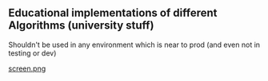 ## Educational implementations of different Algorithms (university stuff)
Shouldn't be used in any environment which is near to prod (and even not in testing or dev)

[screen.png](screen.png)
